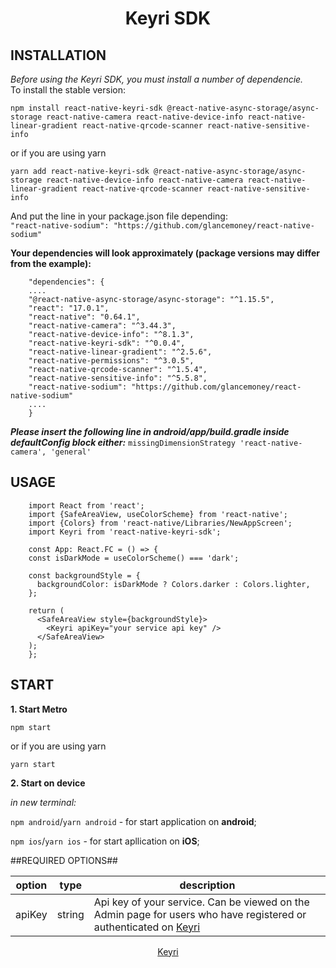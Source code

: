 <div  align="center">
  <h1>Keyri SDK</h1>
</div>

## INSTALLATION

_Before using the Keyri SDK, you must install a number of dependencie._  
To install the stable version:

`npm install react-native-keyri-sdk @react-native-async-storage/async-storage react-native-camera react-native-device-info react-native-linear-gradient react-native-qrcode-scanner react-native-sensitive-info`

or if you are using yarn

`yarn add react-native-keyri-sdk @react-native-async-storage/async-storage react-native-device-info react-native-camera react-native-linear-gradient react-native-qrcode-scanner react-native-sensitive-info`

And put the line in your package.json file depending:  
`"react-native-sodium": "https://github.com/glancemoney/react-native-sodium"`

**Your dependencies will look approximately (package versions may differ from the example):**

        "dependencies": {
        ....
        "@react-native-async-storage/async-storage": "^1.15.5",
        "react": "17.0.1",
        "react-native": "0.64.1",
        "react-native-camera": "^3.44.3",
        "react-native-device-info": "^8.1.3",
        "react-native-keyri-sdk": "^0.0.4",
        "react-native-linear-gradient": "^2.5.6",
        "react-native-permissions": "^3.0.5",
        "react-native-qrcode-scanner": "^1.5.4",
        "react-native-sensitive-info": "^5.5.8",
        "react-native-sodium": "https://github.com/glancemoney/react-native-sodium"
        ....
        }

**_Please insert the following line in android/app/build.gradle inside defaultConfig block either:_**
`missingDimensionStrategy 'react-native-camera', 'general'`

## USAGE

        import React from 'react';
        import {SafeAreaView, useColorScheme} from 'react-native';
        import {Colors} from 'react-native/Libraries/NewAppScreen';
        import Keyri from 'react-native-keyri-sdk';

        const App: React.FC = () => {
        const isDarkMode = useColorScheme() === 'dark';

        const backgroundStyle = {
          backgroundColor: isDarkMode ? Colors.darker : Colors.lighter,
        };

        return (
          <SafeAreaView style={backgroundStyle}>
            <Keyri apiKey="your service api key" />
          </SafeAreaView>
        );
        };

## START

**1. Start Metro**

`npm start`

or if you are using yarn

`yarn start`

**2. Start on device**

_in new terminal:_

`npm android`/`yarn android` - for start application on **android**;

`npm ios`/`yarn ios` - for start apllication on **iOS**;

##REQUIRED OPTIONS##

| **option** | **type** | **description**                                                                                                                      |
| ---------- | -------- | ------------------------------------------------------------------------------------------------------------------------------------ |
| apiKey     | string   | Api key of your service. Can be viewed on the Admin page for users who have registered or authenticated on [Keyri](https://keyri.co) |

<div  align="center">
  <a href="https://keyri.co" target="_blank">Keyri</a>
</div>
